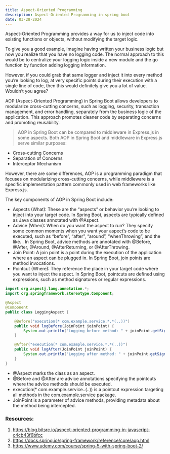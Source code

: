 ```yaml
---
title: Aspect-Oriented Programming
description: Aspect-Oriented Programming in spring boot
date: 03-28-2024
---
```


Aspect-Oriented Programming provides a way for us to inject code into existing functions or objects, without modifying the target logic.

To give you a good example, imagine having written your business logic but now you realize that you have no logging code. The normal approach to this would be to centralize your logging logic inside a new module and the go function by function adding logging information.

However, if you could grab that same logger and inject it into every method you’re looking to log, at very specific points during their execution with a single line of code, then this would definitely give you a lot of value. Wouldn’t you agree?

AOP (Aspect-Oriented Programming) in Spring Boot allows developers to modularize cross-cutting concerns, such as logging, security, transaction management, and error handling, separately from the business logic of the application. This approach promotes cleaner code by separating concerns and promoting reusability.

> AOP in Spring Boot can be compared to middleware in Express.js in some aspects. Both AOP in Spring Boot and middleware in Express.js serve similar purposes:

- Cross-cutting Concerns
- Separation of Concerns
- Interceptor Mechanism

However, there are some differences, AOP is a programming paradigm that focuses on modularizing cross-cutting concerns, while middleware is a specific implementation pattern commonly used in web frameworks like Express.js.

The key components of AOP in Spring Boot include:

- Aspects (What): These are the “aspects” or behavior you’re looking to inject into your target code. In Spring Boot, aspects are typically defined as Java classes annotated with @Aspect.
- Advice (When): When do you want the aspect to run? They specify some common moments when you want your aspect’s code to be executed, such as “before”, “after”, “around”, “whenThrowing”, and the like. . In Spring Boot, advice methods are annotated with @Before, @After, @Around, @AfterReturning, or @AfterThrowing.
- Join Point: A join point is a point during the execution of the application where an aspect can be plugged in. In Spring Boot, join points are method invocations.
- Pointcut (Where): They reference the place in your target code where you want to inject the aspect. In Spring Boot, pointcuts are defined using expressions, such as method signatures or regular expressions.

```java
import org.aspectj.lang.annotation.*;
import org.springframework.stereotype.Component;

@Aspect
@Component
public class LoggingAspect {

    @Before("execution(* com.example.service.*.*(..))")
    public void logBefore(JoinPoint joinPoint) {
        System.out.println("Logging before method: " + joinPoint.getSignature().getName());
    }

    @After("execution(* com.example.service.*.*(..))")
    public void logAfter(JoinPoint joinPoint) {
        System.out.println("Logging after method: " + joinPoint.getSignature().getName());
    }
}
```

- @Aspect marks the class as an aspect.
- @Before and @After are advice annotations specifying the pointcuts where the advice methods should be executed.
- execution(\* com.example.service._._(..)) is a pointcut expression targeting all methods in the com.example.service package.
- JoinPoint is a parameter of advice methods, providing metadata about the method being intercepted.

### Resources:

1. https://blog.bitsrc.io/aspect-oriented-programming-in-javascript-c4cb43f6bfcc
2. https://docs.spring.io/spring-framework/reference/core/aop.html
3. https://www.udemy.com/course/spring-5-with-spring-boot-2/
